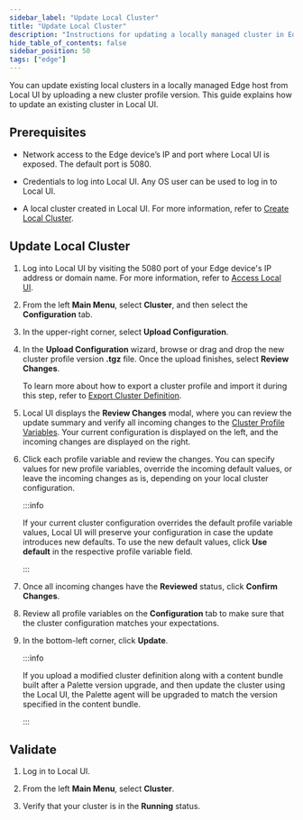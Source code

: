 ```yaml
---
sidebar_label: "Update Local Cluster"
title: "Update Local Cluster"
description: "Instructions for updating a locally managed cluster in Edge Host Management Console."
hide_table_of_contents: false
sidebar_position: 50
tags: ["edge"]
---
```


You can update existing local clusters in a locally managed Edge host from Local UI by uploading a new cluster profile
version. This guide explains how to update an existing cluster in Local UI.

## Prerequisites

- Network access to the Edge device’s IP and port where Local UI is exposed. The default port is 5080.

- Credentials to log into Local UI. Any OS user can be used to log in to Local UI.

- A local cluster created in Local UI. For more information, refer to [Create Local Cluster](create-cluster.md).

## Update Local Cluster

1. Log into Local UI by visiting the 5080 port of your Edge device's IP address or domain name. For more information,
   refer to [Access Local UI](../host-management/access-console.md).

2. From the left **Main Menu**, select **Cluster**, and then select the **Configuration** tab.

3. In the upper-right corner, select **Upload Configuration**.

4. In the **Upload Configuration** wizard, browse or drag and drop the new cluster profile version **.tgz** file. Once
   the upload finishes, select **Review Changes**.

   To learn more about how to export a cluster profile and import it during this step, refer to
   [Export Cluster Definition](./export-cluster-definition.md).

5. Local UI displays the **Review Changes** modal, where you can review the update summary and verify all incoming
   changes to the
   [Cluster Profile Variables](../../../../profiles/cluster-profiles/create-cluster-profiles/define-profile-variables/define-profile-variables.md).
   Your current configuration is displayed on the left, and the incoming changes are displayed on the right.

6. Click each profile variable and review the changes. You can specify values for new profile variables, override the
   incoming default values, or leave the incoming changes as is, depending on your local cluster configuration.

   :::info

   If your current cluster configuration overrides the default profile variable values, Local UI will preserve your
   configuration in case the update introduces new defaults. To use the new default values, click **Use default** in the
   respective profile variable field.

   :::

7. Once all incoming changes have the **Reviewed** status, click **Confirm Changes**.

8. Review all profile variables on the **Configuration** tab to make sure that the cluster configuration matches your
   expectations.

9. In the bottom-left corner, click **Update**.

   :::info

   If you upload a modified cluster definition along with a content bundle built after a Palette version upgrade, and
   then update the cluster using the Local UI, the Palette agent will be upgraded to match the version specified in the
   content bundle.

   :::

## Validate

1. Log in to Local UI.

2. From the left **Main Menu**, select **Cluster**.

3. Verify that your cluster is in the **Running** status.
